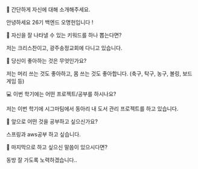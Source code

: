 👋 간단하게 자신에 대해 소개해주세요.

안녕하세요 26기 백엔드 오명헌입니다 !

🔎 자신을 잘 나타낼 수 있는 키워드를 하나 뽑는다면?

저는 크리스찬이고, 광주송정교회에 다니고 있습니다.

💌 당신이 좋아하는 것은 무엇인가요?

저는 머리 쓰는 것도 좋아하고, 몸 쓰는 것도 좋아합니다.
(축구, 탁구, 농구, 볼링, 보드게임 등)

💻 이번 학기에는 어떤 프로젝트/공부를 하시나요?

저는 이번 학기에 시그마팀에서 동아리 내 도서 관리 프로젝트를 하고 있습니다.

👣 앞으로 어떤 것을 공부하고 싶으신가요?

스프링과 aws공부 하고 싶습니다.

💙 마지막으로 하고 싶으신 말씀이 있으시다면?

동방 잘 가도록 노력하겠습니다..